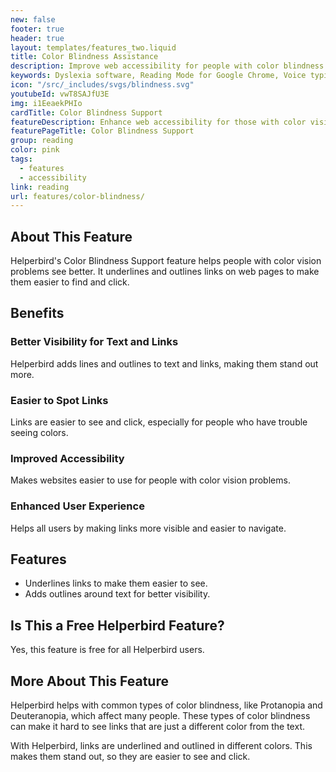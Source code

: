 ```yaml
---
new: false
footer: true
header: true
layout: templates/features_two.liquid
title: Color Blindness Assistance
description: Improve web accessibility for people with color blindness using Helperbird. Make links and text easier to see with underlines and outlines.
keywords: Dyslexia software, Reading Mode for Google Chrome, Voice typing for Chrome, Text to speech for Chrome, text reader, Immersive Reader, dyslexia fonts, accessibility software, dyslexia software, Helperbird for Edge, Helperbird for Firefox, Helperbird for Chrome, Opendyslexic for Chrome, OpenDyslexic
icon: "/src/_includes/svgs/blindness.svg"
youtubeId: vwT8SAJfU3E
img: i1EeaekPHIo
cardTitle: Color Blindness Support
featureDescription: Enhance web accessibility for those with color vision deficiencies using Helperbird's Color Blindness Support feature. Improve link visibility with underlining and stroking, and benefit from better readability on any website.
featurePageTitle: Color Blindness Support
group: reading
color: pink
tags: 
  - features
  - accessibility
link: reading
url: features/color-blindness/
---
```


## About This Feature

Helperbird's Color Blindness Support feature helps people with color vision problems see better. It underlines and outlines links on web pages to make them easier to find and click.

## Benefits

### Better Visibility for Text and Links
Helperbird adds lines and outlines to text and links, making them stand out more.

### Easier to Spot Links
Links are easier to see and click, especially for people who have trouble seeing colors.

### Improved Accessibility
Makes websites easier to use for people with color vision problems.

### Enhanced User Experience
Helps all users by making links more visible and easier to navigate.

## Features

- Underlines links to make them easier to see.
- Adds outlines around text for better visibility.

## Is This a Free Helperbird Feature?

Yes, this feature is free for all Helperbird users.

## More About This Feature

Helperbird helps with common types of color blindness, like Protanopia and Deuteranopia, which affect many people. These types of color blindness can make it hard to see links that are just a different color from the text.

With Helperbird, links are underlined and outlined in different colors. This makes them stand out, so they are easier to see and click.
